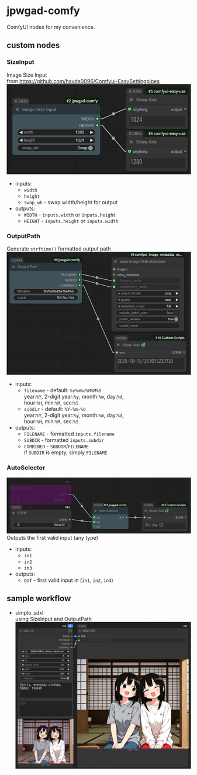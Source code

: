 # jpwgad-comfy
ComfyUI nodes for my convenience.

## custom nodes

### SizeInput
Image Size Input  
from https://github.com/hayde0096/Comfyui-EasySettingpipes
![](image/SizeInput.jpg)
- inputs:
    - `width`
    - `height`
    - `swap_wh` - swap width/height for output
- outputs:
    - `WIDTH` - `inputs.width` or `inputs.height`
    - `HEIGHT` - `inputs.height` or `inputs.width`

### OutputPath
Generate `strftime()` formatted output path
![](image/OutputPath.jpg)
- inputs:
    - `filename` - default: `%y%m%d%H%M%S`  
        year:`%Y`, 2-digit year:`%y`, month:`%m`, day:`%d`,  
        hour:`%H`, min:`%M`, sec:`%S`
    - `subdir` - default: `%Y-%m-%d`  
        year:`%Y`, 2-digit year:`%y`, month:`%m`, day:`%d`,  
        hour:`%H`, min:`%M`, sec:`%S`
- outputs:
    - `FILENAME` - formatted `inputs.filename`
    - `SUBDIR` - formatted `inputs.subdir`
    - `COMBINED` - `SUBDIR`/`FILENAME`  
        if `SUBDIR` is empty, simply `FILENAME`

### AutoSelector
![](image/AutoSelector.jpg)
Outputs the first valid input (any type)
- inputs:
    - `in1`
    - `in2`
    - `in3`
- outputs:
    - `OUT` - first valid input in (`in1`, `in2`, `in3`)

## sample workflow
- simple_sdxl  
  using SizeInput and OutputPath
    ![workflow/simple_sdxl.json](workflow/simple_sdxl.jpg)